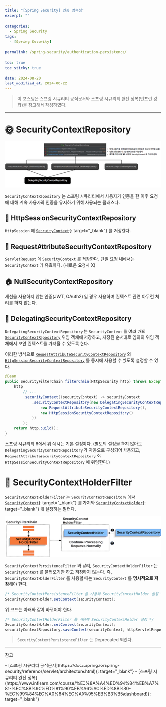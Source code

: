 ```yaml
---
title: "[Spring Security] 인증 영속성"
excerpt: ""

categories:
  - Spring Security
tags:
  - [Spring Security]

permalink: /spring-security/authentication-persistence/

toc: true
toc_sticky: true

date: 2024-08-20
last_modified_at: 2024-08-22
---
```

<blockquote class="info">이 포스팅은 스프링 시큐리티 공식문서와 스프링 시큐리티 완전 정복(인프런 강좌)을 참고해서 작성하였다.</blockquote>

---

# 🌞 SecurityContextRepository
![SecurityContextRepository](/assets/images/posts_img/spring-security/authentication-persistence/securitycotextrepository.png)

`SecurityContextRepository` 는 스프링 시큐리티에서 사용자가 인증을 한 이후 요청에 대해 계속 사용자의 인증을 유지하기 위해 사용되는 클래스다. 

## 🚝 HttpSessionSecurityContextRepository
`HttpSession` 에 [`SecruityContext`](https://ijnooyah.github.io/spring-security/authentication-architecture/#-securitycontext){: target="_blank"} 를 저장한다.

## 💌 RequestAttributeSecurityContextRepository
`ServletRequest` 에 `SecurityContext` 를 저장한다. 단일 요청 내에서는 `SecurityContext` 가 유효하다. (새로운 요청시 X)

## 🏠 NullSecurityContextRepository
세션을 사용하지 않는 인증(JWT, OAuth2) 일 경우 사용하며 컨텍스트 관련 아무런 처리를 하지 않는다.

## 🐠 DelegatingSecurityContextRepository
`DelegatingSecurityContextRepository` 는 `SecurityContext` 를 여러 개의 [`SecurityContextRepository`](#-securitycontextrepository) 위임 객체에 저장하고, 지정된 순서대로 임의의 위임 객체에서 보안 컨텍스트를 가져올 수 있도록 한다.

이러한 방식으로 [`RequestAttributeSecurityContextRepository`](#-requestattributesecuritycontextrepository) 와 [`HttpSessionSecurityContextRepository`](#-httpsessionsecuritycontextrepository) 를 동시에 사용할 수 있도록 설정할 수 있다.
```java
@Bean
public SecurityFilterChain filterChain(HttpSecurity http) throws Exception {
	http
		// ...
		.securityContext((securityContext) -> securityContext
			.securityContextRepository(new DelegatingSecurityContextRepository(
				new RequestAttributeSecurityContextRepository(),
				new HttpSessionSecurityContextRepository()
			))
		);
	return http.build();
}
```
스프링 시큐리티 6에서 위 예시는 기본 설정이다. (별도의 설정을 하지 않아도 `DelegatingSecurityContextRepository` 가 자동으로 구성되어 사용되고, `RequestAttributeSecurityContextRepository` 와 `HttpSessionSecurityContextRepository` 에 위임한다.)


# 👜 SecurityContextHolderFilter
`SecurityContextHolderFilter` 는 [`SecurityContextRepository`](#-securitycontextrepository) 에서 [`SecurityContext`](https://ijnooyah.github.io/spring-security/authentication-architecture/#-securitycontext){: target="_blank"} 를 가져와 [`SecurityContextHolder`](https://ijnooyah.github.io/spring-security/authentication-architecture/#-securitycontextholder){: target="_blank"} 에 설정하는 필터다. 

![SecurityContextHolderFilter](/assets/images/posts_img/spring-security/authentication-persistence/securitycontextholderfilter.png)

`SecurityContextPersistenceFilter` 와 달리, `SecurityContextHolderFilter` 는 `SecurityContext` 를 불러오기만 하고 저장하지 않는다. 즉, `SecurityContextHolderFilter` 를 사용할 때는 `SecurityContext` 를 **명시적으로 저장**해야 한다.

```java
/* SecurityContextPersistenceFilter 를 사용해 SecurityContextHolder 설정 */
SecurityContextHolder.setContext(securityContext);
```
위 코드는 아래와 같이 바뀌어야 한다.

```java
/* SecurityContextHolderFilter 를 사용해 SecurityContextHolder 설정 */
SecurityContextHolder.setContext(securityContext);
securityContextRepository.saveContext(securityContext, httpServletRequest, httpServletResponse); // 명시적으로 SecurityContext 저장
```

<blockquote class="info"><code>SecurityContextPersistenceFilter</code> 는 Deprecated 되었다. </blockquote>

---

<p class="ref">참고</p>
- [스프링 시큐리티 공식문서](https://docs.spring.io/spring-security/reference/servlet/architecture.html){: target="_blank"}
- [스프링 시큐리티 완전 정복](https://www.inflearn.com/course/%EC%8A%A4%ED%94%84%EB%A7%81-%EC%8B%9C%ED%81%90%EB%A6%AC%ED%8B%B0-%EC%99%84%EC%A0%84%EC%A0%95%EB%B3%B5/dashboard){: target="_blank"}

